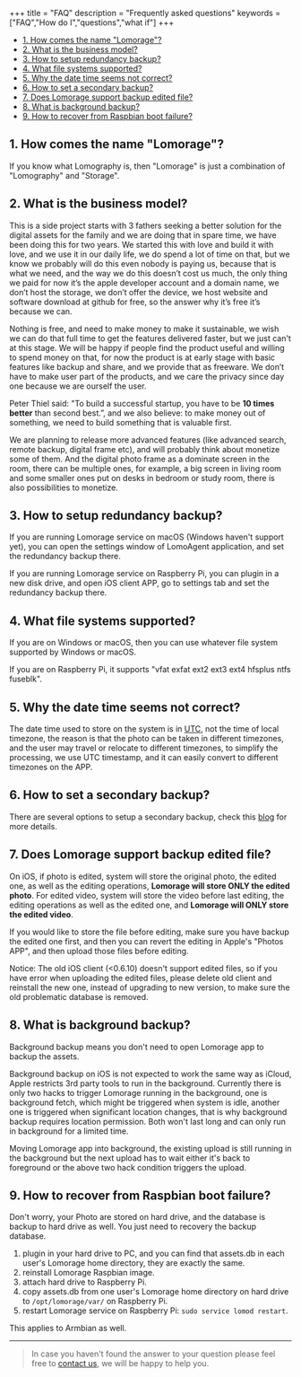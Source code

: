 +++
title = "FAQ"
description = "Frequently asked questions"
keywords = ["FAQ","How do I","questions","what if"]
+++
* [1. How comes the name "Lomorage"?](#1-how-comes-the-name-lomorage)
* [2. What is the business model?](#2-what-is-the-business-model)
* [3. How to setup redundancy backup?](#3-how-to-setup-redundancy-backup)
* [4. What file systems supported?](#4-what-file-systems-supported)
* [5. Why the date time seems not correct?](#5-why-the-date-time-seems-not-correct)
* [6. How to set a secondary backup?](#6-how-to-set-a-secondary-backup)
* [7. Does Lomorage support backup edited file?](#7-does-lomorage-support-backup-edited-file)
* [8. What is background backup?](#8-what-is-background-backup)
* [9. How to recover from Raspbian boot failure?](#9-how-to-recover-from-raspbian-boot-failure)

## 1. How comes the name "Lomorage"?

If you know what Lomography is, then "Lomorage" is just a combination of "Lomography" and "Storage".

## 2. What is the business model?

This is a side project starts with 3 fathers seeking a better solution for the digital assets for the family and we are doing that in spare time, we have been doing this for two years. We started this with love and build it with love, and we use it in our daily life, we do spend a lot of time on that, but we know we probably will do this even nobody is paying us, because that is what we need, and the way we do this doesn’t cost us much, the only thing we paid for now it’s the apple developer account and a domain name, we don’t host the storage, we don’t offer the device, we host website and software download at github for free, so the answer why it’s free it’s because we can.

Nothing is free, and need to make money to make it sustainable, we wish we can do that full time to get the features delivered faster, but we just can't at this stage. We will be happy if people find the product useful and willing to spend money on that, for now the product is at early stage with basic features like backup and share, and we provide that as freeware. We don’t have to make user part of the products, and we care the privacy since day one because we are ourself the user. 

Peter Thiel said: "To build a successful startup, you have to be **10 times better** than second best.”, and we also believe: to make money out of something, we need to build something that is valuable first.

We are planning to release more advanced features (like advanced search, remote backup, digital frame etc), and will probably think about monetize some of them. And the digital photo frame as a dominate screen in the room, there can be multiple ones, for example, a big screen in living room and some smaller ones put on desks in bedroom or study room, there is also possibilities to monetize.

## 3. How to setup redundancy backup?

If you are running Lomorage service on macOS (Windows haven't support yet), you can open the settings window of LomoAgent application, and set the redundancy backup there.

If you are running Lomorage service on Raspberry Pi, you can plugin in a new disk drive, and open iOS client APP, go to settings tab and set the redundancy backup there.

## 4. What file systems supported?

If you are on Windows or macOS, then you can use whatever file system supported by Windows or macOS.

If you are on Raspberry Pi, it supports "vfat exfat ext2 ext3 ext4 hfsplus ntfs fuseblk".

## 5. Why the date time seems not correct?

The date time used to store on the system is in [UTC](https://en.wikipedia.org/wiki/Coordinated_Universal_Time), not the time of local timezone, the reason is that the photo can be taken in different timezones, and the user may travel or relocate to different timezones, to simplify the processing, we use UTC timestamp, and it can easily convert to different timezones on the APP.

## 6. How to set a secondary backup?

There are several options to setup a secondary backup, check this [blog](/blog/2019/12/24/raspberrypi-hd/) for more details.

## 7. Does Lomorage support backup edited file?

On iOS, if photo is edited, system will store the original photo, the edited one, as well as the editing operations, **Lomorage will store ONLY the edited photo**. For edited video, system will store the video before last editing, the editing operations as well as the edited one, and **Lomorage will ONLY store the edited video**.

If you would like to store the file before editing, make sure you have backup the edited one first, and then you can revert the editing in Apple's "Photos APP", and then upload those files before editing.

Notice: The old iOS client (<0.6.10) doesn't support edited files, so if you have error when uploading the edited files, please delete old client and reinstall the new one, instead of upgrading to new version, to make sure the old problematic database is removed.

## 8. What is background backup?

Background backup means you don't need to open Lomorage app to backup the assets. 

Background backup on iOS is not expected to work the same way as iCloud, Apple restricts 3rd party tools to run in the background. Currently there is only two hacks to trigger Lomorage running in the background, one is background fetch, which might be triggered when system is idle, another one is triggered when significant location changes, that is why background backup requires location permission. Both won't last long and can only run in background for a limited time.

Moving Lomorage app into background, the existing upload is still running in the background but the next upload has to wait either it's back to foreground or the above two hack condition triggers the upload.

## 9. How to recover from Raspbian boot failure?

Don't worry, your Photo are stored on hard drive, and the database is backup to hard drive as well. You just need to recovery the backup database.

1. plugin in your hard drive to PC, and you can find that assets.db in each user's Lomorage home directory, they are exactly the same.
2. reinstall Lomorage Raspbian image.
3. attach hard drive to Raspberry Pi.
4. copy assets.db from one user's Lomorage home directory on hard drive to `/opt/lomorage/var/` on Raspberry Pi.
5. restart Lomorage service on Raspberry Pi: `sudo service lomod restart`.

This applies to Armbian as well.

---

> In case you haven't found the answer to your question please feel free to [contact us](/contact), we will be happy to help you.